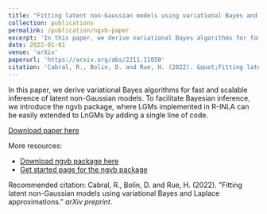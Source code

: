 ```yaml
---
title: "Fitting latent non-Gaussian models using variational Bayes and Laplace approximations"
collection: publications
permalink: /publication/ngvb-paper
excerpt: 'In this paper, we derive variational Bayes algorithms for fast and scalable inference of latent non-Gaussian models. To facilitate Bayesian inference, we introduce the ngvb package, where LGMs implemented in R-INLA can be easily extended to LnGMs by adding a single line of code.'
date: 2022-01-01
venue: 'arXiv'
paperurl: 'https://arxiv.org/abs/2211.11050'
citation: 'Cabral, R., Bolin, D. and Rue, H. (2022). &quot;Fitting latent non-Gaussian models using variational Bayes and Laplace approximations. &quot; <i>arXiv preprint</i>.'
---
```



In this paper, we derive variational Bayes algorithms for fast and scalable inference of latent non-Gaussian models. To facilitate Bayesian inference, we introduce the ngvb package, where LGMs implemented in R-INLA can be easily extended to LnGMs by adding a single line of code.

[Download paper here](https://arxiv.org/abs/2211.11050)
 
More resources:
- [Download ngvb package here](https://rafaelcabral96.github.io/ngvb)
- [Get started page for the ngvb package](https://rafaelcabral96.github.io/ngvb/) 

Recommended citation: Cabral, R., Bolin, D. and Rue, H. (2022). "Fitting latent non-Gaussian models using variational Bayes and Laplace approximations." <i>arXiv preprint</i>.
